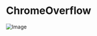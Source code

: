 # ChromeOverflow
![Image](https://raw.github.com/risamaki/ChromeOverflow/master/resources/icons/ChromeOverflow128.png)
